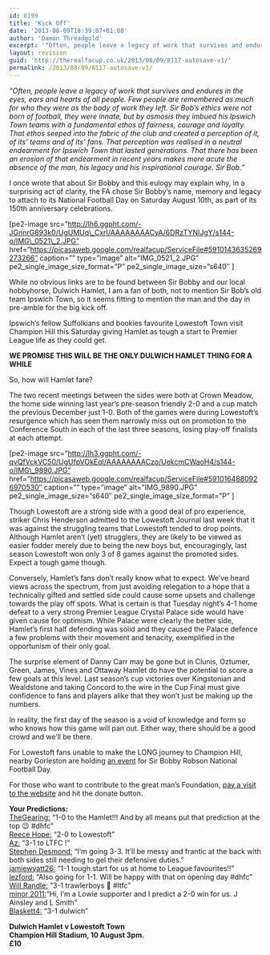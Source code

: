 ```yaml
---
id: 8199
title: 'Kick Off'
date: '2013-08-09T18:39:07+01:00'
author: 'Damon Threadgold'
excerpt: '"Often, people leave a legacy of work that survives and endures in the eyes, ears and hearts of all people.  Few people are remembered as much for who they were as the body of work they left ..."'
layout: revision
guid: 'http://therealfacup.co.uk/2013/08/09/8117-autosave-v1/'
permalink: /2013/08/09/8117-autosave-v1/
---
```


*“Often, people leave a legacy of work that survives and endures in the eyes, ears and hearts of all people. Few people are remembered as much for who they were as the body of work they left. Sir Bob’s ethics were not born of football, they were innate, but by osmosis they imbued his Ipswich Town teams with a fundamental ethos of fairness, courage and loyalty. That ethos seeped into the fabric of the club and created a perception of it, of its’ teams and of its’ fans. That perception was realised in a neutral endearment for Ipswich Town that lasted generations. That there has been an erosion of that endearment in recent years makes more acute the absence of the man, his legacy and his inspirational courage. Sir Bob.”*

I once wrote that about Sir Bobby and this eulogy may explain why, in a surprising act of clarity, the FA chose Sir Bobby’s name, memory and legacy to attach to its National Football Day on Saturday August 10th, as part of its 150th anniversary celebrations.

\[pe2-image src=”http://lh6.ggpht.com/-JGnnrG893k0/UgUMUq\_CxrI/AAAAAAAACyA/6DRzTYNIJgY/s144-o/IMG\_0521\_2.JPG” href=”https://picasaweb.google.com/realfacup/ServiceFile#5910143635269273266″ caption=”” type=”image” alt=”IMG\_0521\_2.JPG” pe2\_single\_image\_size\_format=”P” pe2\_single\_image\_size=”s640″ \]

While no obvious links are to be found between Sir Bobby and our local hobbyhorse, Dulwich Hamlet, I am a fan of both, not to mention Sir Bob’s old team Ipswich Town, so it seems fitting to mention the man and the day in pre-amble for the big kick off.

Ipswich’s fellow Suffolkians and bookies favourite Lowestoft Town visit Champion Hill this Saturday giving Hamlet as tough a start to Premier League life as they could get.

**WE PROMISE THIS WILL BE THE ONLY DULWICH HAMLET THING FOR A WHILE**

So, how will Hamlet fare?

The two recent meetings between the sides were both at Crown Meadow, the home side winning last year’s pre-season friendly 2-0 and a cup match the previous December just 1-0. Both of the games were during Lowestoft’s resurgence which has seen them narrowly miss out on promotion to the Conference South in each of the last three seasons, losing play-off finalists at each attempt.

\[pe2-image src=”http://lh3.ggpht.com/-qvQfVckVC50/UgUfpVOkEqI/AAAAAAAACzo/UekcmCWaoH4/s144-o/IMG\_9890.JPG” href=”https://picasaweb.google.com/realfacup/ServiceFile#5910164880926970530″ caption=”” type=”image” alt=”IMG\_9890.JPG” pe2\_single\_image\_size=”s640″ pe2\_single\_image\_size\_format=”P” \]

Though Lowestoft are a strong side with a good deal of pro experience, striker Chris Henderson admitted to the Lowestoft Journal last week that it was against the struggling teams that Lowestoft tended to drop points. Although Hamlet aren’t (yet) strugglers, they are likely to be viewed as easier fodder merely due to being the new boys but, encouragingly, last season Lowestoft won only 3 of 8 games against the promoted sides. Expect a tough game though.

Conversely, Hamlet’s fans don’t really know what to expect. We’ve heard views across the spectrum, from just avoiding relegation to a hope that a technically gifted and settled side could cause some upsets and challenge towards the play off spots. What is certain is that Tuesday night’s 4-1 home defeat to a very strong Premier League Crystal Palace side would have given cause for optimism. While Palace were clearly the better side, Hamlet’s first half defending was solid and they caused the Palace defence a few problems with their movement and tenacity, exemplified in the opportunism of their only goal.

The surprise element of Danny Carr may be gone but in Clunis, Oztumer, Green, James, Vines and Ottaway Hamlet do have the potential to score a few goals at this level. Last season’s cup victories over Kingstonian and Wealdstone and taking Concord to the wire in the Cup Final must give confidence to fans and players alike that they won’t just be making up the numbers.

In reality, the first day of the season is a void of knowledge and form so who knows how this game will pan out. Either way, there should be a good crowd and we’ll be there.

For Lowestoft fans unable to make the LONG journey to Champion Hill, nearby Gorleston are holding [an event](http://www.lowestofttownfc.co.uk/news/the-bobby-robson-national-football-day-at-emerald-park-1008590.html) for Sir Bobby Robson National Football Day.

For those who want to contribute to the great man’s Foundation, [pay a visit to the website](http://www.sirbobbyrobsonfoundation.org.uk/) and hit the donate button.

**Your Predictions:**  
<span style="text-decoration: underline;">[TheGearing:](https://twitter.com/TheGearing)</span> “1-0 to the Hamlet!!! And by all means put that prediction at the top 😉 #dhfc”  
<span style="text-decoration: underline;">[ Reece Hope:](https://twitter.com/ReeceHope3)</span> “2-0 to Lowestoft”  
<span style="text-decoration: underline;">[Az:](https://twitter.com/aaronrutter1995)</span> “3-1 to LTFC !”  
<span style="text-decoration: underline;">[Stephen Desmond:](https://twitter.com/dessie3)</span> “I’m going 3-3. It’ll be messy and frantic at the back with both sides still needing to gel their defensive duties.”  
<span style="text-decoration: underline;">[jamiewyatt26:](https://twitter.com/jamiewyatt26)</span> “1-1 tough start for us at home to League favourites!!”  
[l<span style="text-decoration: underline;">ezford:</span>](https://twitter.com/lezford) “Also going for 1-1. Will be happy with that on opening day #dhfc”  
<span style="text-decoration: underline;">[Will Randle:](https://twitter.com/WillRandle92)</span> “3-1 trawlerboys 🙂 #ltfc”  
<span style="text-decoration: underline;">[minor 2011:](https://twitter.com/minor2011)</span>“Hi, I’m a Lowie supporter and I predict a 2-0 win for us. J Ainsley and L Smith”  
<span style="text-decoration: underline;">[Blaskett4:](https://twitter.com/Jasonblaskett)</span> “3-1 dulwich”

**Dulwich Hamlet v Lowestoft Town**  
 **Champion Hill Stadium, 10 August 3pm.**  
 **£10**